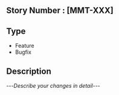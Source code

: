 ## Story Number : [MMT-XXX]

## Type
- Feature
- Bugfix

## Description
---_Describe your changes in detail_---
